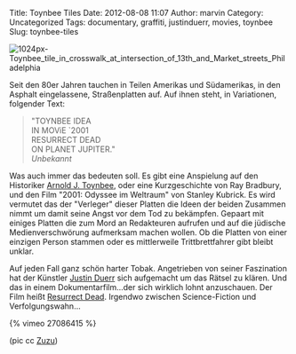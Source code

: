 Title: Toynbee Tiles
Date: 2012-08-08 11:07
Author: marvin
Category: Uncategorized
Tags: documentary, graffiti, justinduerr, movies, toynbee
Slug: toynbee-tiles

![1024px-Toynbee_tile_in_crosswalk_at_intersection_of_13th_and_Market_streets_Philadelphia]({static}/images/1024px-Toynbee_tile_in_crosswalk_at_intersection_of_13th_and_Market_streets_Philadelphia.jpeg)

Seit den 80er Jahren tauchen in Teilen Amerikas und Südamerikas, in den
Asphalt eingelassene, Straßenplatten auf. Auf ihnen steht, in
Variationen, folgender Text:

> "TOYNBEE IDEA  
>  IN MOViE \`2001  
>  RESURRECT DEAD  
>  ON PLANET JUPITER."  
>  <cite>Unbekannt</cite>

Was auch immer das bedeuten soll. Es gibt eine Anspielung auf den
Historiker [Arnold J.
Toynbee](http://en.wikipedia.org/wiki/Arnold_J._Toynbee), oder eine
Kurzgeschichte von Ray Bradbury, und den Film "2001: Odyssee im
Weltraum" von Stanley Kubrick. Es wird vermutet das der "Verleger"
dieser Platten die Ideen der beiden Zusammen nimmt um damit seine Angst
vor dem Tod zu bekämpfen. Gepaart mit einiges Platten die zum Mord an
Redakteuren aufrufen und auf die jüdische Medienverschwörung aufmerksam
machen wollen. Ob die Platten von einer einzigen Person stammen oder es
mittlerweile Trittbrettfahrer gibt bleibt unklar.

Auf jeden Fall ganz schön harter Tobak. Angetrieben von seiner
Faszination hat der Künstler [Justin
Duerr](http://en.wikipedia.org/wiki/Justin_Duerr) sich aufgemacht um das
Rätsel zu klären. Und das in einem Dokumentarfilm...der sich wirklich
lohnt anzuschauen. Der Film heißt [Resurrect
Dead](http://www.resurrectdead.com/). Irgendwo zwischen Science-Fiction
und Verfolgungswahn...

{% vimeo 27086415 %}

(pic cc
[Zuzu](http://it.wikipedia.org/wiki/File:Toynbee_tile_in_crosswalk_at_intersection_of_13th_and_Market_streets_Philadelphia.jpeg))

